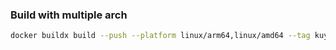 ### Build with multiple arch
```bash
docker buildx build --push --platform linux/arm64,linux/amd64 --tag kuyseng/ruby:v2.3.1 .
```
